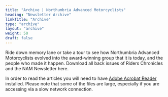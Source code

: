 ```yaml
---
title: "Archive | Northumbria Advanced Motorcyclists"
heading: "Newsletter Archive"
linkTitle: "Archive"
type: "archive"
layout: "archive"
weight: 50
draft: false
---
```


Ride down memory lane or take a tour to see how Northumbria Advanced Motorcyclists evolved into the award-winning group that it is today, and the people who made it happen. Download all back issues of Riders Chronicles and the NAM Newsletter here.

In order to read the articles you will need to have [Adobe Acrobat Reader](https://get.adobe.com/uk/reader/ "Get Adobe Acrobat Reader DC") installed. Please note that some of the files are large, especially if you are accessing via a slow network connection.